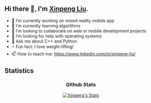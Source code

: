 ## Hi there 👋, I'm <a href="https://www.linkedin.com/in/xinpeng-liu/">Xinpeng Liu</a>.

- 🔭 I’m currently working on mixed reality mobile app
- 🌱 I’m currently learning algorithms
- 👯 I’m looking to collaborate on web or mobile development projects
- 🤔 I’m looking for help with operating systems
- 💬 Ask me about C++ and Python
- ⚡ Fun fact: I love weight-lifting!
- 📫 How to reach me: https://www.linkedin.com/in/xinpeng-liu/

## Statistics

<div align="center">

### Github Stats

<p align="center">
  <a href="https://github.com/davidlxp" class="rich-diff-level-one">
    <img src="https://github-readme-stats.vercel.app/api?username=davidlxp&title_color=333&text_color=777&count_private=true" alt="Xinpeng's Stats" >
  </a>
</p>
